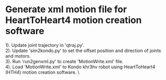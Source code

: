 # Generate xml motion file for HeartToHeart4 motion creation software
1). Update joint trajectory in 'qtraj.py'. \
2). Update 'sim2kondo.py' to set the offset position and direction of joints and motors. \
3). Run 'run2genxml.py' to create 'MotionWrite.xml' file. \
4). Load 'MotionWrite.xml' to Kondo khr3hv robot using HeartToHeart4 (HTH4) motion creation software. \
